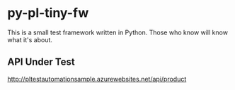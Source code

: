 py-pl-tiny-fw
=============

This is a small test framework written in Python.
Those who know will know what it's about.


API Under Test
--------------
http://pltestautomationsample.azurewebsites.net/api/product
